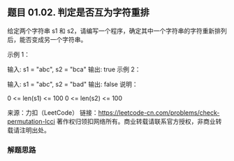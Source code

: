 ## 题目 01.02. 判定是否互为字符重排
给定两个字符串 s1 和 s2，请编写一个程序，确定其中一个字符串的字符重新排列后，能否变成另一个字符串。

示例 1：

输入: s1 = "abc", s2 = "bca"
输出: true 
示例 2：

输入: s1 = "abc", s2 = "bad"
输出: false
说明：

0 <= len(s1) <= 100
0 <= len(s2) <= 100

来源：力扣（LeetCode）
链接：https://leetcode-cn.com/problems/check-permutation-lcci
著作权归领扣网络所有。商业转载请联系官方授权，非商业转载请注明出处。

### 解题思路
  